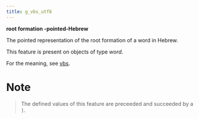 ```yaml
---
title: g_vbs_utf8
---
```


**root formation -pointed-Hebrew**


The pointed representation of the root formation of a word in Hebrew.

This feature is present on objects of type *word*.

For the meaning, see [vbs](vbs).

# Note
> The defined values of this feature are preceeded and succeeded by a `]`.




